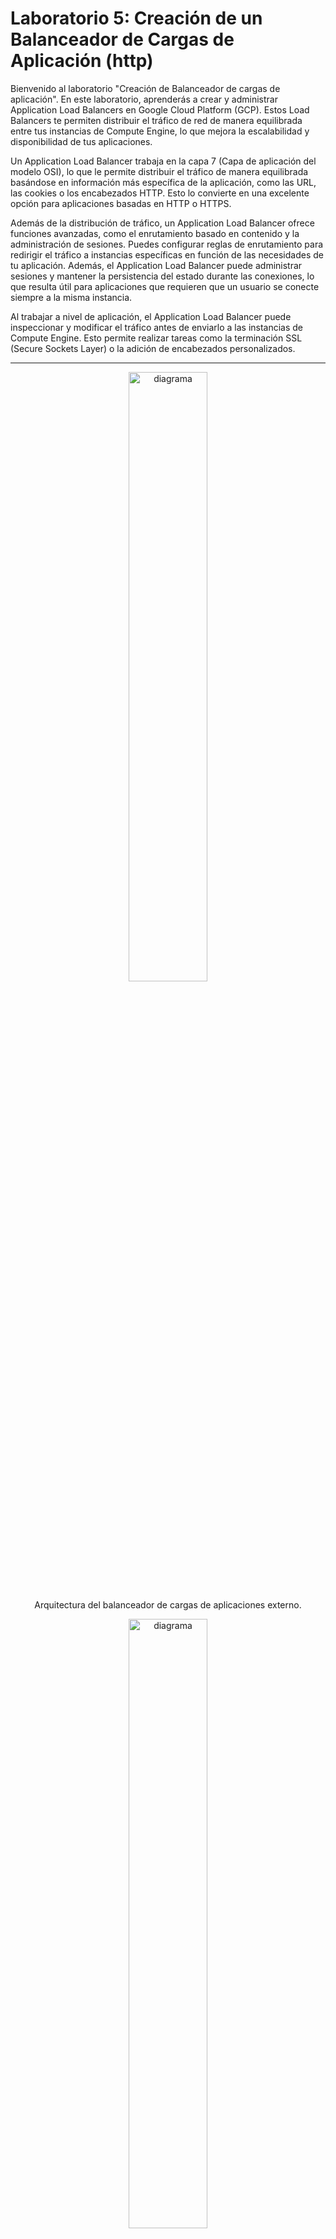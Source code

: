 # Laboratorio 5: Creación de un Balanceador de Cargas de Aplicación (http)

Bienvenido al laboratorio "Creación de Balanceador de cargas de aplicación". En este laboratorio, aprenderás a crear y administrar Application Load Balancers en Google Cloud Platform (GCP). Estos Load Balancers te permiten distribuir el tráfico de red de manera equilibrada entre tus instancias de Compute Engine, lo que mejora la escalabilidad y disponibilidad de tus aplicaciones.

Un Application Load Balancer trabaja en la capa 7 (Capa de aplicación del modelo OSI), lo que le permite distribuir el tráfico de manera equilibrada basándose en información más específica de la aplicación, como las URL, las cookies o los encabezados HTTP. Esto lo convierte en una excelente opción para aplicaciones basadas en HTTP o HTTPS.

Además de la distribución de tráfico, un Application Load Balancer ofrece funciones avanzadas, como el enrutamiento basado en contenido y la administración de sesiones. Puedes configurar reglas de enrutamiento para redirigir el tráfico a instancias específicas en función de las necesidades de tu aplicación. Además, el Application Load Balancer puede administrar sesiones y mantener la persistencia del estado durante las conexiones, lo que resulta útil para aplicaciones que requieren que un usuario se conecte siempre a la misma instancia.

Al trabajar a nivel de aplicación, el Application Load Balancer puede inspeccionar y modificar el tráfico antes de enviarlo a las instancias de Compute Engine. Esto permite realizar tareas como la terminación SSL (Secure Sockets Layer) o la adición de encabezados personalizados.

---


<p align="center">
  <img src="./imagenes/diagrama.png" alt="diagrama" width="50%" height="50%">
</p>

<p align="center">
  Arquitectura del balanceador de cargas de aplicaciones externo.
</p>


<p align="center">
  <img src="./imagenes/diagrama2.png" alt="diagrama" width="50%" height="50%">
</p>

<p align="center">
  Arquitectura basado en rutas con balanceadores de cargas de aplicaciones internos.
</p>

## Antes de comenzar
Antes de comenzar este laboratorio, es necesario que tengas una cuenta en GCP y conozcas los conceptos básicos de la plataforma.

## Objetivo
En este lab, aprenderás cómo crear y configurar un balanceador de carga de aplicación para distribuir el trabajo en diferentes máquinas virtuales de GCE. También aprenderás a crear algunos de los recursos necesarios para poder poner en marcha el LB tales como:

  - Una plantilla de instancias
  - Un grupo de instancias administrado (que usará  la plantilla de instancias)
  - Una regla de firewall
  - Una Ip Externa estática
  - Un recurso de verificación de estado (health-check)
  - Un servicio de backend, que es a donde se mandará el tráfico desde el LB (a éste será asociado el grupo de instancias)
  - Un mapa de URLs, que servirá para enrutar las solicitudes entrantes al servicio de backend indicado
  - Crea un Proxy HTTP de destino, que servirá para enrutar las solicitudes al mapa de URLs
  - Una regla de reenvío global, que servirá para enrutar las solicitudes entrantes al proxy

  
Después de completar este lab, podrás:

Tener los conocimientos para crear los recursos necesarios para poner en marcha un Balanceador de aplicación.
Entender el uso y aplicación de un Balanceador de aplicación (http).

## Instrucciones


Este Lab tiene dos modalidades: 

---
### Modalidad Paso a Paso

Ejecutar de forma manual cada una de las instrucciones, lo que permite visualizar y explorar el avance desde la consola. Para ello ejecuta los siguientes pasos:



### Creación de recursos para el Load Balancer de aplicación

1. Crear la plantilla que se usará para el balanceador de cargas:

```
gcloud compute instance-templates create lb-backend-template \
   --region=us-east4 \
   --network=default \
   --subnet=default \
   --tags=allow-health-check \
   --machine-type=e2-medium \
   --image-family=debian-11 \
   --image-project=debian-cloud \
   --metadata=startup-script='#!/bin/bash
     apt-get update
     apt-get install apache2 -y
     a2ensite default-ssl
     a2enmod ssl
     vm_hostname="$(curl -H "Metadata-Flavor:Google" \
     http://169.254.169.254/computeMetadata/v1/instance/name)"
     echo "Página mostrada desde la vm: $vm_hostname" | \
     tee /var/www/html/index.html
     systemctl restart apache2'
```

2. Crea un grupo de instancias administrado basado en la plantilla:

```
gcloud compute instance-groups managed create lb-backend-group \
   --template=lb-backend-template --size=2 --zone=us-east4-a 
```

3. Crea una regla de firewall que nos servirá para permitir el acceso del health check a las vms.

```
gcloud compute firewall-rules create fw-allow-health-check \
  --network=default \
  --action=allow \
  --direction=ingress \
  --source-ranges=130.211.0.0/22,35.191.0.0/16 \
  --target-tags=allow-health-check \
  --rules=tcp:80
```

Nota: La regla de entrada permite el tráfico de los sistemas de verificación de estado de Google Cloud (130.211.0.0/22 y 35.191.0.0/16). Con la etiqueta de destino allow-health-check podremos identificar las vms a las que afectará la regla.


4. Ahora es necesario configurar una dirección IP externa, estática y global que usarán los usuarios para llegar al balanceador de cargas:

```
gcloud compute addresses create lb-ipv4-1 \
  --ip-version=IPV4 \
  --global
```

Con la siguiente instrucción podemos obtener la dirección ip 

```
gcloud compute addresses describe lb-ipv4-1 \
  --format="get(address)" \
  --global
```

5. Crea una verificación de estado para el balanceador de cargas:

```
gcloud compute health-checks create http http-basic-check \
  --port 80
```

6. Crea un servicio de backend:

```
gcloud compute backend-services create web-backend-service \
  --protocol=HTTP \
  --port-name=http \
  --health-checks=http-basic-check \
  --global
```

7. Agrega tu grupo de instancias como backend al servicio de backend:

```
gcloud compute backend-services add-backend web-backend-service \
  --instance-group=lb-backend-group \
  --instance-group-zone=us-east4-a \
  --global
```

8. Crea un mapa de URLs para enrutar las solicitudes entrantes al servicio de backend predeterminado:

```
gcloud compute url-maps create web-map-http \
    --default-service web-backend-service
```

9. Crea un Proxy HTTP de destino para enrutar las solicitudes a tu mapa de URLs:

```
gcloud compute target-http-proxies create http-lb-proxy \
    --url-map web-map-http
```

10. Crea una regla de reenvío global para enrutar las solicitudes entrantes al proxy:

```
gcloud compute forwarding-rules create http-content-rule \
    --address=lb-ipv4-1\
    --global \
    --target-http-proxy=http-lb-proxy \
    --ports=80
```




### Prueba el tráfico enviado al balanceador y de ahí a las instancias.

Ahora que ya tienes todo configurado para el servicio de balanceo de cargas, podemos comenzar a enviar tráfico a la ip estática externa y ver cómo se distribuye el tráfico a las diferentes instancias.

### Validar que las VMs que conforman el Backend del balanceador de carga están en buen estado

1. Primero obtendremos el nombre del backend de nuestro load_balancer de nombre web-map-http y lo almacenaremos en una variable

`BACKEND_NAME=$(gcloud compute url-maps describe web-map-http --format="value(defaultService.basename())")`

2. Validamos que el nombre se haya obtenido correctamente

`echo $BACKEND_NAME`

3. Ahora si podemos obtener la salud de las instancias del backend con la siguiente instrucción

`gcloud compute backend-services get-health $BACKEND_NAME  --global`


La salida debe de verse de forma similar a la siguiente imagen.

<p align="center">
  <img src="./imagenes/validacion1.png" alt="validacion" width="50%" height="50%">
</p>

4. Almacenaremos la dirección IP externa en una variable de entorno:

`IPEXTERNA_LB=$(gcloud compute forwarding-rules describe http-content-rule --global --format="value(IPAddress)")`

3. Muestra la dirección IP externa:

`echo $IPEXTERNA_LB`

4.- Utilizaremos el comando curl para acceder a la dirección IP externa y veamos que contenido nos entrega en diferentes peticiones

`for ((i=1; i<=10; i++)); do curl -m1 $IPEXTERNA_LB; done`

La respuesta del comando curl se alterna de manera aleatoria entre las tres instancias. Si al principio la respuesta es incorrecta, esperar unos segundos a que toda la configuración se cargue por completo y las instancias estén en buen estado antes de volver a intentarlo.


## ***¡Felicidades!***

Ahora ya has entendido como crear y configurar un Balanceador de Carga de aplicación y has podido comprobar como se realiza la distribución de tráfico desde una misma IP a cada una de las instancias que tenemos como backend.


---
### Modalidad Automática

Ejecutar de forma automática mediante un shell script. Lo que permitirá ver el resultado del laboratorio, pero realizandolo de forma automática mediante un script. Para ello ejecuta los siguientes pasos:


1. Asegúrate de tener acceso a la CLI de GCP.
2. Abre la consola de cloud shell en GCP.
3. Clona este repositorio y accede a la carpeta "Lab5_Apllication_LB".
4. Ejecuta el script `create_application_lb.sh` para crear todos los recursos necesarios para probar el load balancer de aplicación.
5. Verifica que puedas accesar a las vms desde un navegador y que también puedas acceder al LB con la IP estática generada.

## Validaciones


Si se desea realizar las validaciones de forma automática, entonces sólo ejecutar el script `validar_lab.sh`


## Archivos
Este laboratorio incluye los siguientes archivos:
- `create_application_lb.sh`: script para crear los recursos necesarios para el Load Balancer de Aplicación
- `validar_lab.sh`: Valida que se hayan completado los objetivos del lab correctamente
- `limpiar_lab.sh`: Este script ayuda e aliminar los recursos aprovisionados en este lab y evitar cargos extras en nuestra cuenta

---

## Ayuda de Comandos utilizados

- `gcloud compute instances create`: Este comando se usa para crear una máquina virtual en Google Cloud.

    Las banderas utilizadas en este comando son las siguientes:

    `--image-family`: Especifica la familia de imágenes que se usará para crear la máquina virtual. En este caso, se está utilizando ubuntu-2004-lts.

    `--image-project`: Especifica el proyecto en el que se encuentra la imagen de la máquina virtual. En este caso, se está utilizando ubuntu-os-cloud.

    `--create-disk`: Especifica el tamaño del disco que se creará para la máquina virtual. En este caso, se está utilizando size=10GB.

    `--metadata-from-file`: Especifica el script que se ejecutará al inicio de la máquina virtual. En este caso, se está utilizando startup-script=install_nginx.sh, para poder realizar la instalación del nginx.

    `--preemptible`: Especifica que la máquina virtual es preemptible, lo que significa que puede ser interrumpida en cualquier momento.

    `--boot-disk-size`: Especifica el tamaño del disco de arranque de la máquina virtual. En este caso, se está utilizando 10GB.

    `--boot-disk-type`: Especifica el tipo de disco de arranque de la máquina virtual. En este caso, se está utilizando pd-standard.

    `--tags`: Especifica una etiqueta que se asignará a la máquina virtual. En este caso, se está utilizando http-server. Esto nos servirá para poder hacer referencia a la máquina en la firewal-rule

    `--zone`: Especifica la zona en la que se creará la máquina virtual. En este caso, se está utilizando us-central1-b.


- `gcloud compute firewall-rules create`: Este comando se usa para crear una regla de firewall que permita el tráfico HTTP a la máquina virtual.


    `gcloud compute firewall-rules create allow-http`: Crea una regla de firewall llamada allow-http

    Las banderas utilizadas en este comando son las siguientes:
    
    `--allow tcp:80`: Permite el tráfico TCP en el puerto 80

    `--target-tags http-server`: Aplica la regla de firewall a las máquinas virtuales con la etiqueta http-server
    
    `--source-ranges` 0.0.0.0/0: Permite el acceso desde cualquier dirección IP
    
    `--description` "Allow HTTP traffic": Agrega una descripción para la regla de firewall


- `gcloud compute addresses create network-lb-ip-1`: Crea una dirección IP estática llamada network-lb-ip-1

    Las banderas utilizadas en este comando son las siguientes:

  `--region us-central1`: Especifica la región donde se creará la dirección IP estática.

  `--description "Mi IP estática"`: Agrega una descripción para la dirección IP estática.

  `--subnet my-subnet`: Asocia la dirección IP estática con la subred llamada my-subnet.

  `--project my-project`: Especifica el proyecto donde se creará la dirección IP estática.


- `gcloud compute http-health-checks create basic-check`: Este comando se utiliza para crear un Health Check de HTTP de nombre basic-check.

    Las banderas que podemos utilizar con este comando son las siguientes:

  `--port`: Especifica el puerto en el que se realizará la comprobación de salud. En este caso, se utiliza el puerto 80.

  `--request-path`: Especifica la ruta del recurso que se utilizará para la comprobación de salud. En este caso, se utiliza /health.

  `--check-interval`: Especifica el intervalo de tiempo en segundos entre cada comprobación de salud. En este caso, se utiliza un intervalo de 5 segundos.

  `--timeout`: Especifica el tiempo máximo en segundos para esperar una respuesta del recurso en la comprobación de salud. En este caso, se utiliza un tiempo de espera de 5 segundos.

  `--unhealthy-threshold`: Especifica el número de comprobaciones consecutivas fallidas antes de considerar el recurso como no saludable. En este caso, se utiliza un umbral de 3 comprobaciones fallidas.

  `--healthy-threshold`: Especifica el número de comprobaciones consecutivas exitosas antes de considerar el recurso como saludable nuevamente. En este caso, se utiliza un umbral de 2 comprobaciones exitosas.

  `--project`: Especifica el proyecto en el que se creará el Health Check de HTTP.

  `--description`: Agrega una descripción para el Health Check de HTTP.

  `--host`: Especifica el nombre de host para la comprobación de salud. En este caso, se utiliza example.com.

  `--request-port`: Especifica el puerto de destino para la comprobación de salud. En este caso, se utiliza el puerto 80.

  `--proxy-header`: Especifica una cabecera HTTP opcional para la comprobación de salud.

  `--request-proxy-header`: Especifica una cabecera HTTP opcional para la comprobación de sal  


- `gcloud compute target-pools create www-pool`: Este comando se utiliza para crear un grupo de destino llamado www-pool.

    Las banderas utilizadas con este comando son las siguientes:

  `--region us-east1`: Especifica la región en la que se creará el grupo de destino. En este caso, se utiliza la región us-east1.

  `--http-health-check basic-check`: Asocia un Health Check de HTTP llamado basic-check al grupo de destino.


- `gcloud compute forwarding-rules create www-rule`: Este comando se utiliza para crear una regla de reenvío (forwarding rule) llamada www-rule.

    Las banderas utilizadas con este comando son las siguientes:

  `--region us-east1`: Especifica la región en la que se creará la regla de reenvío. En este caso, se utiliza la región us-east1.

  `--ports 80`: Especifica los puertos en los que se reenviará el tráfico. En este caso, se utiliza el puerto 80.

  `--address network-lb-ip-1`: Especifica la dirección IP del balanceador de carga de red al que se asociará la regla de reenvío.

  `--target-pool www-pool`: Especifica el grupo de destino (target pool) al que se redirigirá el tráfico.


---

## Conclusiones
Al finalizar este laboratorio, habrás aprendido a configurar y utilizar un Load Balancer de aplicación en Google Cloud Platform. Aprenderás a crear y configurar instancias de máquinas virtuales a partir de una plantilla de instancias y a implementar un Load Balancer de aplicación para distribuir el tráfico de manera eficiente entre estas instancias. Esto es un paso importante para lograr una alta disponibilidad y escalabilidad en tus aplicaciones web alojadas en la nube, permitiéndote gestionar de manera eficiente el tráfico de aplicación y garantizar un rendimiento óptimo para los usuarios.

